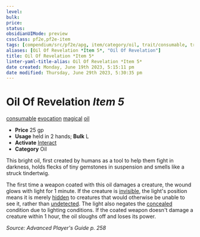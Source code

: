 ```yaml
---
level:
bulk:
price:
status:
obsidianUIMode: preview
cssclass: pf2e,pf2e-item
tags: [compendium/src/pf2e/apg, item/category/oil, trait/consumable, trait/evocation, trait/magical, trait/oil]
aliases: [Oil Of Revelation *Item 5*, "Oil Of Revelation"]
title: Oil Of Revelation *Item 5*
linter-yaml-title-alias: Oil Of Revelation *Item 5*
date created: Monday, June 19th 2023, 5:15:11 pm
date modified: Thursday, June 29th 2023, 5:30:35 pm
---
```


# Oil Of Revelation *Item 5*

[consumable](rules/traits/consumable.md) [evocation](rules/traits/evocation.md) [magical](rules/traits/magical.md) [oil](rules/traits/oil.md)  

- **Price** 25 gp
- **Usage** held in 2 hands; **Bulk** L
- **Activate** [Interact](rules/actions/interact.md)
- **Category** Oil

This bright oil, first created by humans as a tool to help them fight in darkness, holds flecks of tiny gemstones in suspension and smells like a struck tindertwig.

The first time a weapon coated with this oil damages a creature, the wound glows with light for 1 minute. If the creature is [invisible](rules/conditions.md#Invisible), the light's position means it is merely [hidden](rules/conditions.md#Hidden) to creatures that would otherwise be unable to see it, rather than [undetected](rules/conditions.md#Undetected). The light also negates the [concealed](rules/conditions.md#Concealed) condition due to lighting conditions. If the coated weapon doesn't damage a creature within 1 hour, the oil sloughs off and loses its power.

*Source: Advanced Player's Guide p. 258*
